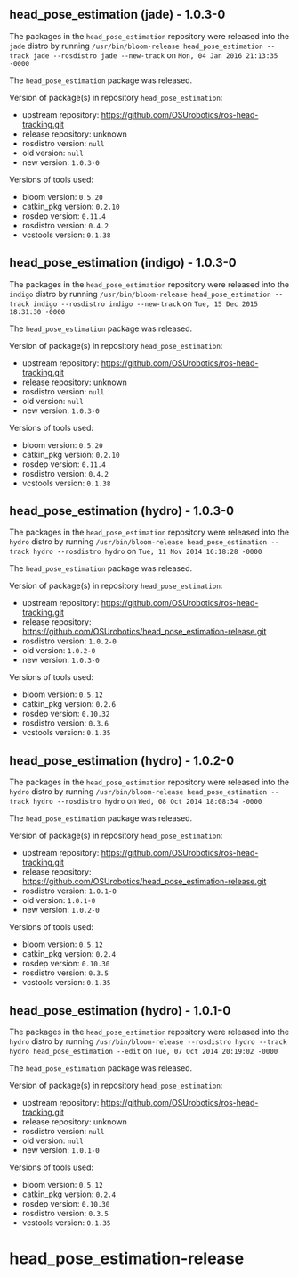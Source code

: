 ## head_pose_estimation (jade) - 1.0.3-0

The packages in the `head_pose_estimation` repository were released into the `jade` distro by running `/usr/bin/bloom-release head_pose_estimation --track jade --rosdistro jade --new-track` on `Mon, 04 Jan 2016 21:13:35 -0000`

The `head_pose_estimation` package was released.

Version of package(s) in repository `head_pose_estimation`:
- upstream repository: https://github.com/OSUrobotics/ros-head-tracking.git
- release repository: unknown
- rosdistro version: `null`
- old version: `null`
- new version: `1.0.3-0`

Versions of tools used:
- bloom version: `0.5.20`
- catkin_pkg version: `0.2.10`
- rosdep version: `0.11.4`
- rosdistro version: `0.4.2`
- vcstools version: `0.1.38`


## head_pose_estimation (indigo) - 1.0.3-0

The packages in the `head_pose_estimation` repository were released into the `indigo` distro by running `/usr/bin/bloom-release head_pose_estimation --track indigo --rosdistro indigo --new-track` on `Tue, 15 Dec 2015 18:31:30 -0000`

The `head_pose_estimation` package was released.

Version of package(s) in repository `head_pose_estimation`:
- upstream repository: https://github.com/OSUrobotics/ros-head-tracking.git
- release repository: unknown
- rosdistro version: `null`
- old version: `null`
- new version: `1.0.3-0`

Versions of tools used:
- bloom version: `0.5.20`
- catkin_pkg version: `0.2.10`
- rosdep version: `0.11.4`
- rosdistro version: `0.4.2`
- vcstools version: `0.1.38`


## head_pose_estimation (hydro) - 1.0.3-0

The packages in the `head_pose_estimation` repository were released into the `hydro` distro by running `/usr/bin/bloom-release head_pose_estimation --track hydro --rosdistro hydro` on `Tue, 11 Nov 2014 16:18:28 -0000`

The `head_pose_estimation` package was released.

Version of package(s) in repository `head_pose_estimation`:
- upstream repository: https://github.com/OSUrobotics/ros-head-tracking.git
- release repository: https://github.com/OSUrobotics/head_pose_estimation-release.git
- rosdistro version: `1.0.2-0`
- old version: `1.0.2-0`
- new version: `1.0.3-0`

Versions of tools used:
- bloom version: `0.5.12`
- catkin_pkg version: `0.2.6`
- rosdep version: `0.10.32`
- rosdistro version: `0.3.6`
- vcstools version: `0.1.35`


## head_pose_estimation (hydro) - 1.0.2-0

The packages in the `head_pose_estimation` repository were released into the `hydro` distro by running `/usr/bin/bloom-release head_pose_estimation --track hydro --rosdistro hydro` on `Wed, 08 Oct 2014 18:08:34 -0000`

The `head_pose_estimation` package was released.

Version of package(s) in repository `head_pose_estimation`:
- upstream repository: https://github.com/OSUrobotics/ros-head-tracking.git
- release repository: https://github.com/OSUrobotics/head_pose_estimation-release.git
- rosdistro version: `1.0.1-0`
- old version: `1.0.1-0`
- new version: `1.0.2-0`

Versions of tools used:
- bloom version: `0.5.12`
- catkin_pkg version: `0.2.4`
- rosdep version: `0.10.30`
- rosdistro version: `0.3.5`
- vcstools version: `0.1.35`


## head_pose_estimation (hydro) - 1.0.1-0

The packages in the `head_pose_estimation` repository were released into the `hydro` distro by running `/usr/bin/bloom-release --rosdistro hydro --track hydro head_pose_estimation --edit` on `Tue, 07 Oct 2014 20:19:02 -0000`

The `head_pose_estimation` package was released.

Version of package(s) in repository `head_pose_estimation`:
- upstream repository: https://github.com/OSUrobotics/ros-head-tracking.git
- release repository: unknown
- rosdistro version: `null`
- old version: `null`
- new version: `1.0.1-0`

Versions of tools used:
- bloom version: `0.5.12`
- catkin_pkg version: `0.2.4`
- rosdep version: `0.10.30`
- rosdistro version: `0.3.5`
- vcstools version: `0.1.35`


head_pose_estimation-release
============================
